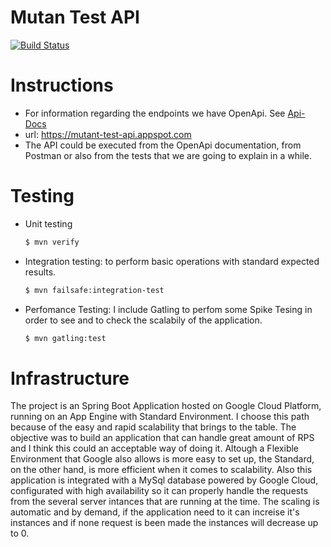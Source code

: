 # Mutan Test API

[![Build Status](https://travis-ci.org/joemccann/dillinger.svg?branch=master)](https://travis-ci.org/joemccann/dillinger)

# Instructions

- For information regarding the endpoints we have OpenApi. See [Api-Docs](https://mutant-test-api.appspot.com/api-doc.html)
- url: https://mutant-test-api.appspot.com
- The API could be executed from the OpenApi documentation, from Postman or also from the tests that we are going to explain in a while.

# Testing
- Unit testing
    ```sh
    $ mvn verify
    ```
- Integration testing: to perform basic operations with standard expected results.
    ```sh
    $ mvn failsafe:integration-test
    ```
- Perfomance Testing: I include Gatling to perfom some Spike Tesing in order to see and to check the scalabily of the application.
    ```sh
    $ mvn gatling:test
    ```
    
# Infrastructure
The project is an Spring Boot Application hosted on Google Cloud Platform, running on an App Engine with Standard Environment. I choose this path because of the easy and rapid scalability that brings to the table.
The objective was to build an application that can handle great amount of RPS and I think this could an acceptable way of doing it. 
Altough a Flexible Environment that Google also allows is more easy to set up, the Standard, on the other hand, is more efficient when it comes to scalability.
Also this application is integrated with a MySql database powered by Google Cloud, configurated with high availability so it can properly handle the requests from the several server intances that are running at the time.
The scaling is automatic and by demand, if the application need to it can increise it's instances and if none request is been made the instances will decrease up to 0.
